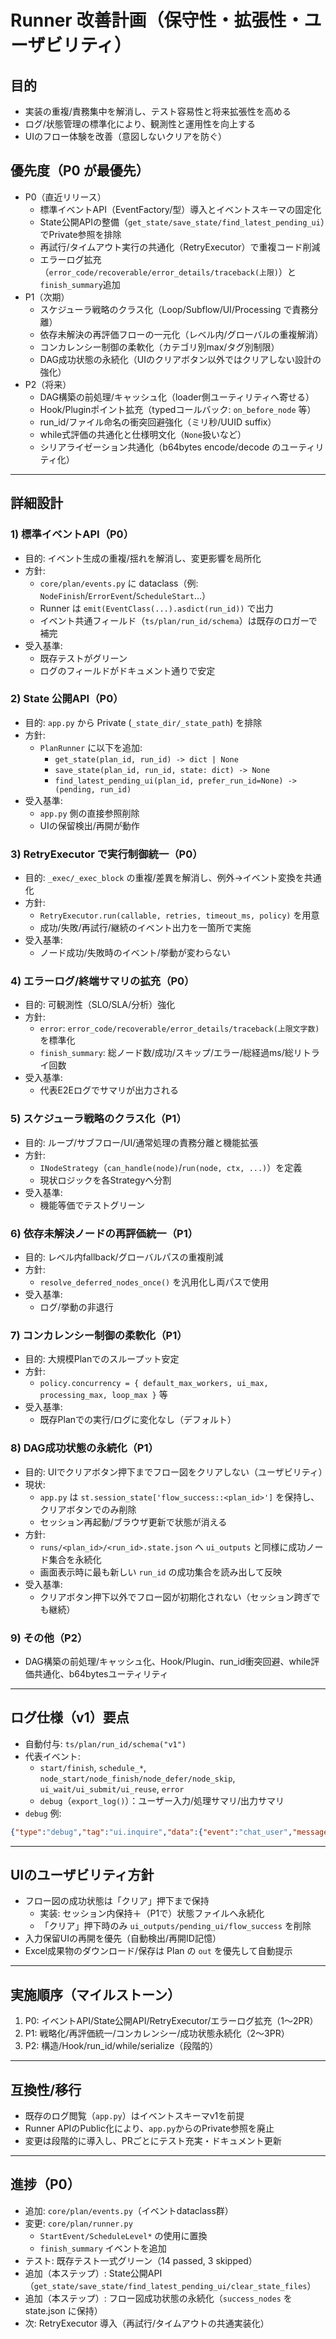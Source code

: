# Runner 改善計画（保守性・拡張性・ユーザビリティ）

## 目的
- 実装の重複/責務集中を解消し、テスト容易性と将来拡張性を高める
- ログ/状態管理の標準化により、観測性と運用性を向上する
- UIのフロー体験を改善（意図しないクリアを防ぐ）

## 優先度（P0 が最優先）
- P0（直近リリース）
  - 標準イベントAPI（EventFactory/型）導入とイベントスキーマの固定化
  - State公開APIの整備（`get_state/save_state/find_latest_pending_ui`）でPrivate参照を排除
  - 再試行/タイムアウト実行の共通化（RetryExecutor）で重複コード削減
  - エラーログ拡充（`error_code/recoverable/error_details/traceback(上限)`）と`finish_summary`追加
- P1（次期）
  - スケジューラ戦略のクラス化（Loop/Subflow/UI/Processing で責務分離）
  - 依存未解決の再評価フローの一元化（レベル内/グローバルの重複解消）
  - コンカレンシー制御の柔軟化（カテゴリ別max/タグ別制限）
  - DAG成功状態の永続化（UIのクリアボタン以外ではクリアしない設計の強化）
- P2（将来）
  - DAG構築の前処理/キャッシュ化（loader側ユーティリティへ寄せる）
  - Hook/Pluginポイント拡充（typedコールバック: `on_before_node` 等）
  - run_id/ファイル命名の衝突回避強化（ミリ秒/UUID suffix）
  - while式評価の共通化と仕様明文化（`None`扱いなど）
  - シリアライゼーション共通化（b64bytes encode/decode のユーティリティ化）

---

## 詳細設計

### 1) 標準イベントAPI（P0）
- 目的: イベント生成の重複/揺れを解消し、変更影響を局所化
- 方針:
  - `core/plan/events.py` に dataclass（例: `NodeFinish`/`ErrorEvent`/`ScheduleStart`…）
  - Runner は `emit(EventClass(...).asdict(run_id))` で出力
  - イベント共通フィールド（`ts/plan/run_id/schema`）は既存のロガーで補完
- 受入基準:
  - 既存テストがグリーン
  - ログのフィールドがドキュメント通りで安定

### 2) State 公開API（P0）
- 目的: `app.py` から Private (`_state_dir/_state_path`) を排除
- 方針:
  - `PlanRunner` に以下を追加:
    - `get_state(plan_id, run_id) -> dict | None`
    - `save_state(plan_id, run_id, state: dict) -> None`
    - `find_latest_pending_ui(plan_id, prefer_run_id=None) -> (pending, run_id)`
- 受入基準:
  - `app.py` 側の直接参照削除
  - UIの保留検出/再開が動作

### 3) RetryExecutor で実行制御統一（P0）
- 目的: `_exec/_exec_block` の重複/差異を解消し、例外→イベント変換を共通化
- 方針:
  - `RetryExecutor.run(callable, retries, timeout_ms, policy)` を用意
  - 成功/失敗/再試行/継続のイベント出力を一箇所で実施
- 受入基準:
  - ノード成功/失敗時のイベント/挙動が変わらない

### 4) エラーログ/終端サマリの拡充（P0）
- 目的: 可観測性（SLO/SLA/分析）強化
- 方針:
  - `error`: `error_code/recoverable/error_details/traceback(上限文字数)` を標準化
  - `finish_summary`: 総ノード数/成功/スキップ/エラー/総経過ms/総リトライ回数
- 受入基準:
  - 代表E2Eログでサマリが出力される

### 5) スケジューラ戦略のクラス化（P1）
- 目的: ループ/サブフロー/UI/通常処理の責務分離と機能拡張
- 方針:
  - `INodeStrategy`（`can_handle(node)`/`run(node, ctx, ...)`）を定義
  - 現状ロジックを各Strategyへ分割
- 受入基準:
  - 機能等価でテストグリーン

### 6) 依存未解決ノードの再評価統一（P1）
- 目的: レベル内fallback/グローバルパスの重複削減
- 方針:
  - `resolve_deferred_nodes_once()` を汎用化し両パスで使用
- 受入基準:
  - ログ/挙動の非退行

### 7) コンカレンシー制御の柔軟化（P1）
- 目的: 大規模Planでのスループット安定
- 方針:
  - `policy.concurrency = { default_max_workers, ui_max, processing_max, loop_max }` 等
- 受入基準:
  - 既存Planでの実行/ログに変化なし（デフォルト）

### 8) DAG成功状態の永続化（P1）
- 目的: UIでクリアボタン押下までフロー図をクリアしない（ユーザビリティ）
- 現状:
  - `app.py` は `st.session_state['flow_success::<plan_id>']` を保持し、クリアボタンでのみ削除
  - セッション再起動/ブラウザ更新で状態が消える
- 方針:
  - `runs/<plan_id>/<run_id>.state.json` へ `ui_outputs` と同様に成功ノード集合を永続化
  - 画面表示時に最も新しい `run_id` の成功集合を読み出して反映
- 受入基準:
  - クリアボタン押下以外でフロー図が初期化されない（セッション跨ぎでも継続）

### 9) その他（P2）
- DAG構築の前処理/キャッシュ化、Hook/Plugin、run_id衝突回避、while評価共通化、b64bytesユーティリティ

---

## ログ仕様（v1）要点
- 自動付与: `ts/plan/run_id/schema("v1")`
- 代表イベント:
  - `start/finish`, `schedule_*`, `node_start/node_finish/node_defer/node_skip`, `ui_wait/ui_submit/ui_reuse`, `error`
  - `debug`（`export_log()`）：ユーザー入力/処理サマリ/出力サマリ
- `debug` 例:
```json
{"type":"debug","tag":"ui.inquire","data":{"event":"chat_user","message":"Q1をお願いします"}}
```

---

## UIのユーザビリティ方針
- フロー図の成功状態は「クリア」押下まで保持
  - 実装: セッション内保持＋（P1で）状態ファイルへ永続化
  - 「クリア」押下時のみ `ui_outputs/pending_ui/flow_success` を削除
- 入力保留UIの再開を優先（自動検出/再開ID記憶）
- Excel成果物のダウンロード/保存は Plan の `out` を優先して自動提示

---

## 実施順序（マイルストーン）
1. P0: イベントAPI/State公開API/RetryExecutor/エラーログ拡充（1〜2PR）
2. P1: 戦略化/再評価統一/コンカレンシー/成功状態永続化（2〜3PR）
3. P2: 構造/Hook/run_id/while/serialize（段階的）

---

## 互換性/移行
- 既存のログ閲覧（`app.py`）はイベントスキーマv1を前提
- Runner APIのPublic化により、`app.py`からのPrivate参照を廃止
- 変更は段階的に導入し、PRごとにテスト充実・ドキュメント更新

---

## 進捗（P0）
- 追加: `core/plan/events.py`（イベントdataclass群）
- 変更: `core/plan/runner.py`
  - `StartEvent/ScheduleLevel*` の使用に置換
  - `finish_summary` イベントを追加
- テスト: 既存テスト一式グリーン（14 passed, 3 skipped）
- 追加（本ステップ）: State公開API（`get_state/save_state/find_latest_pending_ui/clear_state_files`）
- 追加（本ステップ）: フロー図成功状態の永続化（`success_nodes` を state.json に保持）
- 次: RetryExecutor 導入（再試行/タイムアウトの共通実装化）
